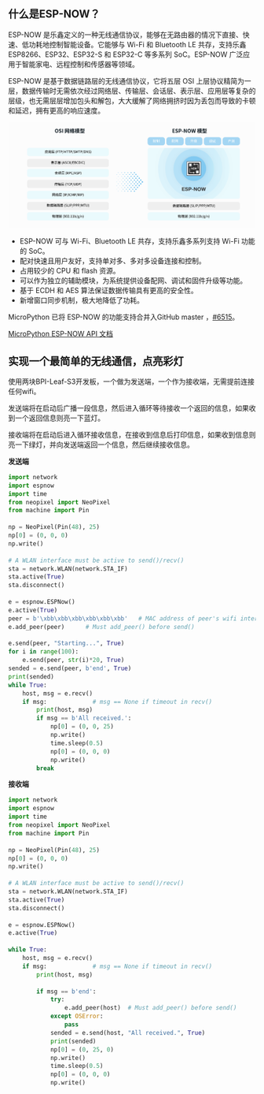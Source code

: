 ## 什么是ESP-NOW？

ESP-NOW 是乐鑫定义的一种无线通信协议，能够在无路由器的情况下直接、快速、低功耗地控制智能设备。它能够与 Wi-Fi 和 Bluetooth LE 共存，支持乐鑫 ESP8266、ESP32、ESP32-S 和 ESP32-C 等多系列 SoC。ESP-NOW 广泛应用于智能家电、远程控制和传感器等领域。

ESP-NOW 是基于数据链路层的无线通信协议，它将五层 OSI 上层协议精简为一层，数据传输时无需依次经过网络层、传输层、会话层、表示层、应用层等复杂的层级，也无需层层增加包头和解包，大大缓解了网络拥挤时因为丢包而导致的卡顿和延迟，拥有更高的响应速度。

![](../assets/images/espnow-model-zh-min.png)

* ESP-NOW 可与 Wi-Fi、Bluetooth LE 共存，支持乐鑫多系列支持 Wi-Fi 功能的 SoC。
* 配对快速且用户友好，支持单对多、多对多设备连接和控制。
* 占用较少的 CPU 和 flash 资源。
* 可以作为独立的辅助模块，为系统提供设备配网、调试和固件升级等功能。
* 基于 ECDH 和 AES 算法保证数据传输具有更高的安全性。
* 新增窗口同步机制，极大地降低了功耗。

MicroPython 已将 ESP-NOW 的功能支持合并入GitHub master ，[#6515](https://github.com/micropython/micropython/pull/6515)。

[MicroPython ESP-NOW API 文档](https://docs.micropython.org/en/latest/library/espnow.html)

## 实现一个最简单的无线通信，点亮彩灯

使用两块BPI-Leaf-S3开发板，一个做为发送端，一个作为接收端，无需提前连接任何wifi。

发送端将在启动后广播一段信息，然后进入循环等待接收一个返回的信息，如果收到一个返回信息则亮一下蓝灯。

接收端将在启动后进入循环接收信息，在接收到信息后打印信息，如果收到信息则亮一下绿灯，并向发送端返回一个信息，然后继续接收信息。

**发送端**

```py
import network
import espnow
import time
from neopixel import NeoPixel
from machine import Pin

np = NeoPixel(Pin(48), 25)
np[0] = (0, 0, 0)
np.write()

# A WLAN interface must be active to send()/recv()
sta = network.WLAN(network.STA_IF)
sta.active(True)
sta.disconnect()

e = espnow.ESPNow()
e.active(True)
peer = b'\xbb\xbb\xbb\xbb\xbb\xbb'   # MAC address of peer's wifi interface
e.add_peer(peer)      # Must add_peer() before send()

e.send(peer, "Starting...", True)
for i in range(100):
    e.send(peer, str(i)*20, True)
sended = e.send(peer, b'end', True)
print(sended)
while True:
    host, msg = e.recv()
    if msg:             # msg == None if timeout in recv()
        print(host, msg)
        if msg == b'All received.':
            np[0] = (0, 0, 25)
            np.write()
            time.sleep(0.5)
            np[0] = (0, 0, 0)
            np.write()
        break

```

**接收端**

```py
import network
import espnow
import time
from neopixel import NeoPixel
from machine import Pin

np = NeoPixel(Pin(48), 25)
np[0] = (0, 0, 0)
np.write()

# A WLAN interface must be active to send()/recv()
sta = network.WLAN(network.STA_IF)
sta.active(True)
sta.disconnect()

e = espnow.ESPNow()
e.active(True)

while True:
    host, msg = e.recv()
    if msg:             # msg == None if timeout in recv()
        print(host, msg)

        if msg == b'end':
            try:
                e.add_peer(host)  # Must add_peer() before send()
            except OSError:
                pass
            sended = e.send(host, "All received.", True)
            print(sended)
            np[0] = (0, 25, 0)
            np.write()
            time.sleep(0.5)
            np[0] = (0, 0, 0)
            np.write()

```

